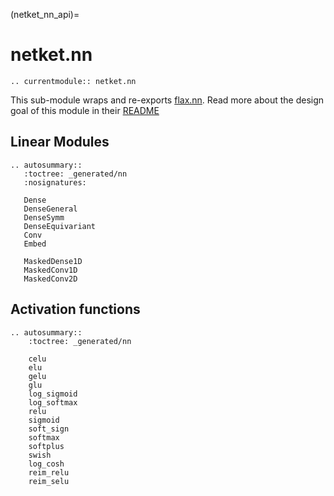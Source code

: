(netket_nn_api)=
# netket.nn

```{eval-rst}
.. currentmodule:: netket.nn

```

This sub-module wraps and re-exports [flax.nn](https://flax.readthedocs.io/en/latest/flax.linen.html).
Read more about the design goal of this module in their [README](https://github.com/google/flax/blob/master/flax/linen/README.md)


## Linear Modules

```{eval-rst}
.. autosummary::
   :toctree: _generated/nn
   :nosignatures:

   Dense
   DenseGeneral
   DenseSymm
   DenseEquivariant
   Conv
   Embed

   MaskedDense1D
   MaskedConv1D
   MaskedConv2D

```

## Activation functions

```{eval-rst}
.. autosummary::
    :toctree: _generated/nn

    celu
    elu
    gelu
    glu
    log_sigmoid
    log_softmax
    relu
    sigmoid
    soft_sign
    softmax
    softplus
    swish
    log_cosh
    reim_relu
    reim_selu

```
